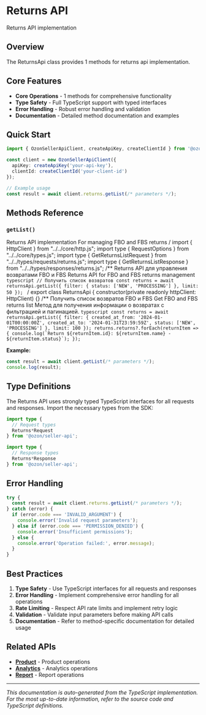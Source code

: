 # Returns API

Returns API implementation

## Overview

The ReturnsApi class provides 1 methods for returns api implementation.

## Core Features

- **Core Operations** - 1 methods for comprehensive functionality
- **Type Safety** - Full TypeScript support with typed interfaces
- **Error Handling** - Robust error handling and validation
- **Documentation** - Detailed method documentation and examples

## Quick Start

```typescript
import { OzonSellerApiClient, createApiKey, createClientId } from '@ozon/seller-api';

const client = new OzonSellerApiClient({
  apiKey: createApiKey('your-api-key'),
  clientId: createClientId('your-client-id')
});

// Example usage
const result = await client.returns.getList(/* parameters */);
```

## Methods Reference

### `getList()`

Returns API implementation For managing FBO and FBS returns / import { HttpClient } from "../../core/http.js"; import type { RequestOptions } from "../../core/types.js"; import type { GetReturnsListRequest } from "../../types/requests/returns.js"; import type { GetReturnsListResponse } from "../../types/responses/returns.js"; /** Returns API для управления возвратами FBO и FBS Returns API for FBO and FBS returns management ```typescript // Получить список возвратов const returns = await returnsApi.getList({ filter: { status: ['NEW', 'PROCESSING'] }, limit: 50 }); ``` / export class ReturnsApi { constructor(private readonly httpClient: HttpClient) {} /** Получить список возвратов FBO и FBS Get FBO and FBS returns list Метод для получения информации о возвратах с фильтрацией и пагинацией. ```typescript const returns = await returnsApi.getList({ filter: { created_at_from: '2024-01-01T00:00:00Z', created_at_to: '2024-01-31T23:59:59Z', status: ['NEW', 'PROCESSING'] }, limit: 100 }); returns.returns?.forEach(returnItem => { console.log(`Return ${returnItem.id}: ${returnItem.name} - ${returnItem.status}`); }); ```

**Example:**
```typescript
const result = await client.getList(/* parameters */);
console.log(result);
```

## Type Definitions

The Returns API uses strongly typed TypeScript interfaces for all requests and responses. Import the necessary types from the SDK:

```typescript
import type {
  // Request types
  Returns*Request
} from '@ozon/seller-api';

import type {
  // Response types  
  Returns*Response
} from '@ozon/seller-api';
```

## Error Handling

```typescript
try {
  const result = await client.returns.getList(/* parameters */);
} catch (error) {
  if (error.code === 'INVALID_ARGUMENT') {
    console.error('Invalid request parameters');
  } else if (error.code === 'PERMISSION_DENIED') {
    console.error('Insufficient permissions');
  } else {
    console.error('Operation failed:', error.message);
  }
}
```

## Best Practices

1. **Type Safety** - Use TypeScript interfaces for all requests and responses
2. **Error Handling** - Implement comprehensive error handling for all operations
3. **Rate Limiting** - Respect API rate limits and implement retry logic
4. **Validation** - Validate input parameters before making API calls
5. **Documentation** - Refer to method-specific documentation for detailed usage

## Related APIs

- **[Product](./product.md)** - Product operations
- **[Analytics](./analytics.md)** - Analytics operations
- **[Report](./report.md)** - Report operations

---

*This documentation is auto-generated from the TypeScript implementation. For the most up-to-date information, refer to the source code and TypeScript definitions.*